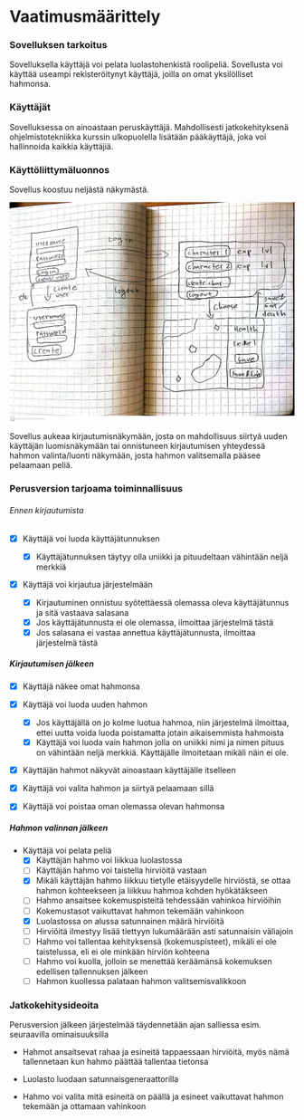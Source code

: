 # Vaatimusmäärittely

### Sovelluksen tarkoitus

Sovelluksella käyttäjä voi pelata luolastohenkistä roolipeliä. Sovellusta voi käyttää useampi rekisteröitynyt
käyttäjä, joilla on omat yksilölliset hahmonsa.

### Käyttäjät

Sovelluksessa on ainoastaan peruskäyttäjä. Mahdollisesti jatkokehityksenä ohjelmistotekniikka kurssin ulkopuolella
lisätään pääkäyttäjä, joka voi hallinnoida kaikkia käyttäjiä.

### Käyttöliittymäluonnos

Sovellus koostuu neljästä näkymästä.

![vaatimusmäärittely](/dokumentaatio/pictures/Vaatimusmäärittely.jpg)

Sovellus aukeaa kirjautumisnäkymään, josta on mahdollisuus siirtyä uuden käyttäjän luomisnäkymään tai onnistuneen
kirjautumisen yhteydessä hahmon valinta/luonti näkymään, josta hahmon valitsemalla pääsee pelaamaan peliä.

### Perusversion tarjoama toiminnallisuus

###### Ennen kirjautumista

- [x] Käyttäjä voi luoda käyttäjätunnuksen

  * [x] Käyttäjätunnuksen täytyy olla uniikki ja pituudeltaan vähintään neljä merkkiä

- [x] Käyttäjä voi kirjautua järjestelmään

  * [x] Kirjautuminen onnistuu syötettäessä olemassa oleva käyttäjätunnus ja sitä vastaava salasana
  * [x] Jos käyttäjätunnusta ei ole olemassa, ilmoittaa järjestelmä tästä
  * [x] Jos salasana ei vastaa annettua käyttäjätunnusta, ilmoittaa järjestelmä tästä

##### Kirjautumisen jälkeen

- [x] Käyttäjä näkee omat hahmonsa

- [x] Käyttäjä voi luoda uuden hahmon

  * [x] Jos käyttäjällä on jo kolme luotua hahmoa, niin järjestelmä ilmoittaa, ettei uutta voida luoda poistamatta jotain
aikaisemmista hahmoista
  * [x] Käyttäjä voi luoda vain hahmon jolla on uniikki nimi ja nimen pituus on vähintään neljä merkkiä. Käyttäjälle ilmoitetaan mikäli näin ei ole.
- [x] Käyttäjän hahmot näkyvät ainoastaan käyttäjälle itselleen
- [x] Käyttäjä voi valita hahmon ja siirtyä pelaamaan sillä
- [x] Käyttäjä voi poistaa oman olemassa olevan hahmonsa

##### Hahmon valinnan jälkeen

- Käyttäjä voi pelata peliä
  * [x] Käyttäjän hahmo voi liikkua luolastossa
  * [ ] Käyttäjän hahmo voi taistella hirviöitä vastaan
  * [x] Mikäli käyttäjän hahmo liikkuu tietylle etäisyydelle hirviöstä, se ottaa hahmon kohteekseen ja liikkuu hahmoa
kohden hyökätäkseen
  * [ ] Hahmo ansaitsee kokemuspisteitä tehdessään vahinkoa hirviöihin
  * [ ] Kokemustasot vaikuttavat hahmon tekemään vahinkoon
  * [x] Luolastossa on alussa satunnainen määrä hirviöitä
  * [ ] Hirviöitä ilmestyy lisää tiettyyn lukumäärään asti satunnaisin väliajoin
  * [ ] Hahmo voi tallentaa kehityksensä (kokemuspisteet), mikäli ei ole taistelussa, eli ei ole minkään hirviön kohteena
  * [ ] Hahmo voi kuolla, jolloin se menettää keräämänsä kokemuksen edellisen tallennuksen jälkeen
  * [ ] Hahmon kuollessa palataan hahmon valitsemisvalikkoon

### Jatkokehitysideoita

Perusversion jälkeen järjestelmää täydennetään ajan salliessa esim. seuraavilla ominaisuuksilla

- Hahmot ansaitsevat rahaa ja esineitä tappaessaan hirviöitä, myös nämä tallennetaan kun hahmo päättää tallentaa
tietonsa

- Luolasto luodaan satunnaisgeneraattorilla

- Hahmo voi valita mitä esineitä on päällä ja esineet vaikuttavat hahmon tekemään ja ottamaan vahinkoon
